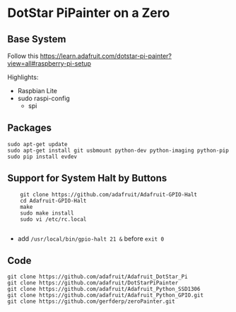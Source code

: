 # DotStar PiPainter on a Zero
## Base System
Follow this
https://learn.adafruit.com/dotstar-pi-painter?view=all#raspberry-pi-setup

Highlights:
* Raspbian Lite
* sudo raspi-config
  * spi

## Packages
    sudo apt-get update
    sudo apt-get install git usbmount python-dev python-imaging python-pip
    sudo pip install evdev
    
## Support for System Halt by Buttons   
```
    git clone https://github.com/adafruit/Adafruit-GPIO-Halt
    cd Adafruit-GPIO-Halt
    make
    sudo make install
    sudo vi /etc/rc.local
    
   ``` 
   * add ```/usr/local/bin/gpio-halt 21 &``` before ```exit 0```
## Code
    git clone https://github.com/adafruit/Adafruit_DotStar_Pi
    git clone https://github.com/adafruit/DotStarPiPainter
    git clone https://github.com/adafruit/Adafruit_Python_SSD1306
    git clone https://github.com/adafruit/Adafruit_Python_GPIO.git
    git clone https://github.com/gerfderp/zeroPainter.git
